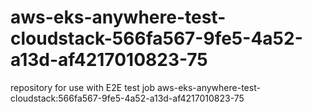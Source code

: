 # aws-eks-anywhere-test-cloudstack-566fa567-9fe5-4a52-a13d-af4217010823-75
repository for use with E2E test job aws-eks-anywhere-test-cloudstack:566fa567-9fe5-4a52-a13d-af4217010823-75
